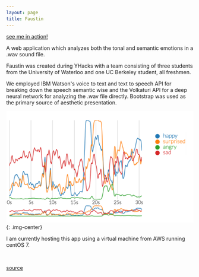 ```yaml
---
layout: page
title: Faustin
---
```


[see me in action!](http://faustin.me)

A web application which analyzes both the tonal and semantic emotions in a .wav sound file.

Faustin was created during YHacks with a team consisting of three students from the University of Waterloo and one UC Berkeley student, all freshmen.

We employed IBM Watson's voice to text and text to speech API for breaking down the speech semantic wise and the Volkaturi API for a deep neural network for analyzing the .wav file directly. Bootstrap was used as the primary source of aesthetic presentation.

![speech-emotion](/assets/pics/speech-emotion.png){: .img-center}

I am currently hosting this app using a virtual machine from AWS running centOS 7.

&nbsp;
&nbsp;

[source](https://github.com/tangsaidi/YHack)
